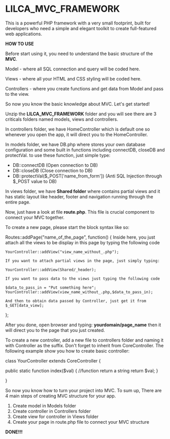 # LILCA_MVC_FRAMEWORK
This is a powerful PHP framework with a very small footprint, built for developers who need a simple and elegant toolkit to create full-featured web applications.

**HOW TO USE**

Before start using it, you need to understand the basic structure of the **MVC**.

Model - where all SQL connection and query will be coded here.

Views - where all your HTML and CSS styling will be coded here.

Controllers - where you create functions and get data from Model and pass to the view.

So now you know the basic knowledge about MVC. Let's get started!

Unzip the **LILCA_MVC_FRAMEWORK** folder and you will see there are 3 criticals folders named models, views and controllers. 

In controllers folder, we have HomeController which is default one so whenever you open the app, it will direct you to the HomeController.

In models folder, we have DB.php where stores your own database configuration and some built in functions including connectDB, closeDB and protectVal. to use these function, just simple type:

- DB::connectDB (Open connection to DB)
- DB::closeDB (Close connection to DB)
- DB::protectVal($_POST['name_from_form']) (Anti SQL Injection through $_POST value to DB)

In views folder, we have **Shared folder** where contains partial views and it has static layout like header, footer and navigation running through the entire page.

Now, just have a look at file **route.php**. This file is crucial component to connect your MVC together. 

To create a new page, please start the block syntax like so:

Routes::addPage("name_of_the_page", function() {
	Inside here, you just attach all the views to be display in this page by typing the following code
    
    YourController::addView("view_name_without_.php");
    
    If you want to attach partial views in the page, just simply typing:
    
    YourController::addView(Shared/_header);
    
    If you want to pass data to the views just typing the following code 
    
    $data_to_pass_in = "Put something here";
    YourController::addView(view_name_without_.php,$data_to_pass_in);
    
    And then to obtain data passed by Controller, just get it from $_GET[data_view]; 
};


After you done, open browser and typing: **yourdomain/page_name** then it will direct you to the page that you just created.

To create a new controller, add a new file to controllers folder and naming it with Controller as the suffix. Don't forget to inherit from CoreController. The following example show you how to create basic controller:

class YourController extends CoreController {

  public static function index($val) { //function return a string
      return $val;
  }

}




So now you know how to turn your project into MVC. To sum up, There are 4 main steps of creating MVC structure for your app.

1. Create model in Models folder
2. Create controller in Controllers folder
3. Create view for controller in Views folder
4. Create your page in route.php file to connect your MVC structure


**DONE!!!**







